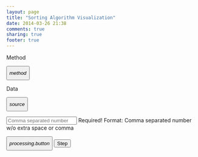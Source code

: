 ```yaml
---
layout: page
title: "Sorting Algorithm Visualization"
date: 2014-03-26 21:38
comments: true
sharing: true
footer: true
---
```


<link rel="stylesheet" type="text/css" href="./css/bootstrap.css"/>
<link rel="stylesheet" type="text/css" href="./css/sorting.css"/>
<script src="./js/angular.js"></script>
<script src="./js/angular-sanitize.js"></script>
<script src="./js/ui-bootstrap-tpls-0.10.0.js"></script>
<script src="./js/alg.js"></script>

<form name="myForm" class="form-horizontal" ng-app="SortAlg" ng-controller="SortCtrl">

<div class="form-group">

<label class="col-sm-2 control-label">Method</label>

<div class="col-sm-10">

<button ng-repeat="method in sortingMethods.options" type="button" class="btn btn-sm btn-success" ng-model="sortingMethods.selected" btn-radio="'$$method$$'" ng-click="changeAlg(method)">$$method$$</button>
</div>
</div>

<div class="form-group">

<label class="col-sm-2 control-label">Data</label>

<div class="col-sm-4">

<button ng-repeat="source in dataSource.options" type="button" class="btn btn-info btn-sm" ng-model="dataSource.selected" btn-radio="'$$source$$'" ng-click="changeSource(source)">$$source$$</button>
</div>

<div class="col-sm-6" ng-class="{'has-error': myForm.data.$invalid}">

<input type="text" name="data" class="form-control" id="sortSource" placeholder="Comma separated number" ng-model="sortSource" required ng-pattern="/^[0-9]+(,[0-9]+)*$/" ng-change="updateSortData(sortSource)">
<span class="help-block" ng-show="myForm.data.$error.required">Required!</span>
<span class="help-block" ng-show="myForm.data.$error.pattern">Format: Comma separated number w/o extra space or comma</span>
</div>
</div>

<div class="form-group">

<div class="col-sm-offset-2 col-sm-10">

<button class="btn btn-sm btn-danger" ng-model="processing.button" ng-click="start(processing.button)" btn-checkbox btn-checkbox-false="'Start'" btn-checkbox-true="'Stop'">$$processing.button$$</button>
<button class="btn btn-sm btn-warning" ng-click="step()">Step</button>
</div>
</div>

<div class="form-group">

<div class="col-sm-offset-2 col-sm-6">

<bar-chart dataset="sortData"/>
</div>

<div class="col-sm-2">

<bar-legends legends="legends"/>
</div>
</div>

<div class="form-group">

<div class="col-sm-offset-2 col-sm-8">

<pre ng-bind-html="trustedCode(algText)"></pre>
</div>
</div>
</form>
